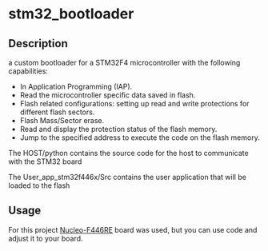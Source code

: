 # stm32_bootloader
## Description 
a custom bootloader for a STM32F4 microcontroller with the following capabilities: 
* In Application Programming (IAP).
* Read the microcontroller specific data saved in flash. 
* Flash related configurations: setting up read and write protections for different flash sectors.
* Flash Mass/Sector erase. 
* Read and display the protection status of the flash memory.
* Jump to the specified address to execute the code on the flash memory.

The HOST/python contains the source code for the host to communicate with the STM32 board

The User_app_stm32f446x/Src contains the user application that will be loaded to the flash

## Usage

For this project [Nucleo-F446RE](https://www.st.com/en/evaluation-tools/nucleo-f446re.html) board was used, but you can use code and adjust it to your board.

